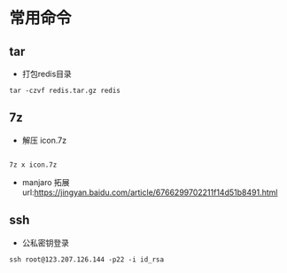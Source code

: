 # 常用命令
## tar
- 打包redis目录
```
tar -czvf redis.tar.gz redis
```

## 7z
- 解压 icon.7z
```

7z x icon.7z
```
- manjaro 拓展
  url:https://jingyan.baidu.com/article/6766299702211f14d51b8491.html

## ssh
- 公私密钥登录
```
ssh root@123.207.126.144 -p22 -i id_rsa
```
